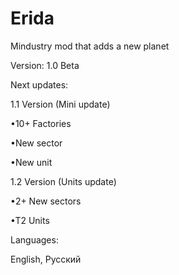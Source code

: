 # Erida
Mindustry mod that adds a new planet

Version: 1.0 Beta

Next updates:


1.1 Version (Mini update)

•10+ Factories

•New sector

•New unit



1.2 Version (Units update)

•2+ New sectors

•T2 Units



Languages:

English, Русский
